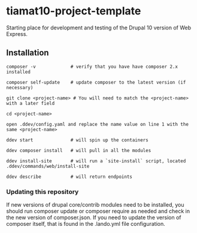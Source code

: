 # tiamat10-project-template
Starting place for development and testing of the Drupal 10 version of Web Express.

## Installation
````
composer -v             # verify that you have have composer 2.x installed

composer self-update    # update composer to the latest version (if necessary)

git clone <project-name> # You will need to match the <project-name> with a later field

cd <project-name>

open .ddev/config.yaml and replace the name value on line 1 with the same <project-name>

ddev start              # will spin up the containers

ddev composer install   # will pull in all the modules

ddev install-site       # will run a `site-install` script, located .ddev/commands/web/install-site

ddev describe           # will return endpoints

````

### Updating this repository
If new versions of drupal core/contrib modules need to be installed, you should run composer update or composer require as needed and check in the new version of composer.json.  If you need to update the version of composer itself, that is found in the .lando.yml file configuration.
